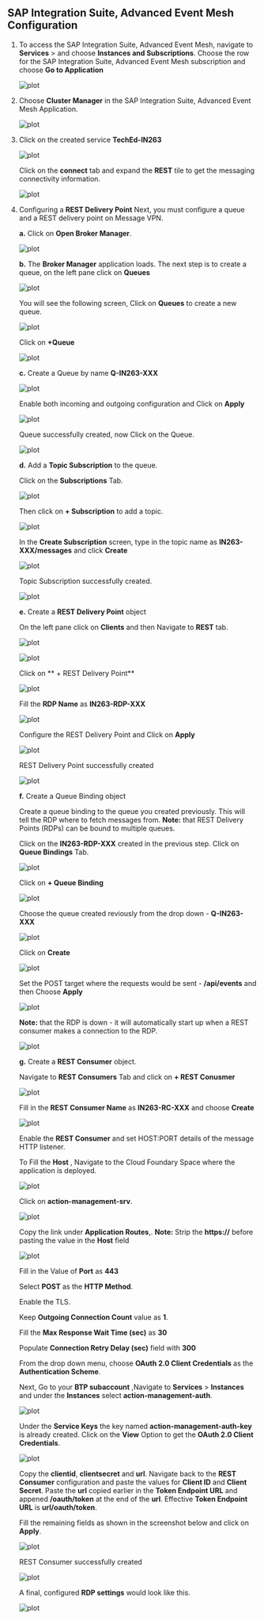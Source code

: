 ## SAP Integration Suite, Advanced Event Mesh Configuration

 1. To access the SAP Integration Suite, Advanced Event Mesh, navigate to **Services** > and choose **Instances and Subscriptions**.
    Choose the row for the SAP Integration Suite, Advanced Event Mesh subscription and choose **Go to Application**

    ![plot](./images/access-aem.png)

2. Choose **Cluster Manager** in the SAP Integration Suite, Advanced Event Mesh Application. 

    ![plot](./images/aem-application.png)



4. Click on the created service **TechEd-IN263**

    ![plot](./images/aem-1.png)

    Click on the **connect** tab and expand the **REST** tile to get the messaging connectivity information.

    ![plot](./images/aem-2.png)

5. Configuring a **REST Delivery Point**
     Next, you must configure a queue and a REST delivery point on Message VPN.

     **a.** Click on **Open Broker Manager**.

     ![plot](./images/open-broker-manager.png)

     **b.** The **Broker Manager** application loads. The next step is to create a queue, on the left pane click on **Queues**  

     ![plot](./images/aem-3.png)

     You will see the following screen, Click on **Queues** to create a new queue.

     ![plot](./images/aem-4.png)

     Click on **+Queue** 

     ![plot](./images/aem-5.png)

     **c.** Create a Queue by name **Q-IN263-XXX**

     ![plot](./images/aem-6.png)

     Enable both incoming and outgoing configuration and Click on **Apply**

     ![plot](./images/aem-7.png)    

     Queue successfully created, now Click on the Queue. 

     ![plot](./images/aem-8.png)    

     **d.** Add a **Topic Subscription** to the queue.

     Click on the **Subscriptions** Tab.

     ![plot](./images/aem-9.png)

     Then click on **+ Subscription** to add a topic.

     ![plot](./images/aem-10.png)

     In the **Create Subscription** screen, type in the topic name as **IN263-XXX/messages** and click **Create**

     ![plot](./images/aem-11.png)    

     Topic Subscription successfully created. 

     ![plot](./images/aem-12.png)

     **e.** Create a **REST Delivery Point** object

     On the left pane click on **Clients** and then Navigate to **REST** tab.

     ![plot](./images/aem-13.png)
    
     ![plot](./images/aem-14.png)

     Click on ** + REST Delivery Point** 

     ![plot](./images/aem-15.png)

     Fill the **RDP Name** as **IN263-RDP-XXX**
    
     ![plot](./images/aem-16.png)
    
     Configure the REST Delivery Point and Click on **Apply**

     ![plot](./images/aem-17.png)  

     REST Delivery Point successfully created
     
     ![plot](./images/aem-18.png)  

     **f.**  Create a Queue Binding object

     Create a queue binding to the queue you created previously. This will tell the RDP where to fetch messages from. **Note:** that REST Delivery Points (RDPs) can be bound to multiple queues.

     Click on the **IN263-RDP-XXX** created in the previous step. Click on **Queue Bindings** Tab.

     ![plot](./images/aem-19.png)

     Click on **+ Queue Binding**

     ![plot](./images/aem-20.png)

     Choose the queue created reviously from the drop down - **Q-IN263-XXX**

     ![plot](./images/aem-21.png)

     Click on **Create**

     ![plot](./images/aem-22.png)

     Set the POST target where the requests would be sent - **/api/events** and then Choose **Apply**

     ![plot](./images/aem-23.png)

     **Note:** that the RDP is down - it will automatically start up when a REST consumer makes a connection to the RDP.

     ![plot](./images/aem-24.png)

     **g.** Create a **REST Consumer** object.

     Navigate to **REST Consumers** Tab and click on **+ REST Conusmer**

     ![plot](./images/aem-25.png)

     Fill in the **REST Consumer Name** as **IN263-RC-XXX** and choose **Create**

     ![plot](./images/aem-26.png)

     Enable the **REST Consumer** and set HOST:PORT details of the message HTTP listener. 

     To Fill the **Host** , Navigate to the Cloud Foundary Space where the application is deployed.

     ![plot](./images/aem-27.png)

     Click on **action-management-srv**.

     ![plot](./images/aem-28.png)

     Copy the link under **Application Routes**,. **Note:** Strip the **https://** before pasting the value in the **Host** field

     ![plot](./images/aem-29.png)

     Fill in the Value of **Port** as **443**

     Select **POST** as the **HTTP Method**.

     Enable the TLS.

     Keep **Outgoing Connection Count** value as **1**.

     Fill the **Max Response Wait Time (sec)** as **30**

     Populate **Connection Retry Delay (sec)** field with **300**

     From the drop down menu, choose **OAuth 2.0 Client Credentials** as the **Authentication Scheme**.

     Next, Go to your **BTP subaccount** ,Navigate to **Services** > **Instances** and under the **Instances** select **action-management-auth**.

     ![plot](./images/aem-30.png)

     Under the **Service Keys** the key named **action-management-auth-key** is already created. Click on the **View** Option to get the **OAuth 2.0 Client Credentials**.  

     ![plot](./images/aem-31.png)

     Copy the **clientid**, **clientsecret** and **url**. Navigate back to the **REST Consumer** configuration and paste the values for **Client ID** and **Client Secret**. Paste the **url** copied earlier in the **Token Endpoint URL** and appened **/oauth/token** at the end of the **url**. 
     Effective **Token Endpoint URL** is **url/oauth/token**.

     Fill the remaining fields as shown in the screenshot below and click on **Apply**.

     ![plot](./images/aem-33.png)  

     REST Consumer successfully created

     ![plot](./images/aem-34.png)  

     A final, configured **RDP settings** would look like this.

     ![plot](./images/aem-35.png)